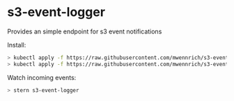 # s3-event-logger

Provides an simple endpoint for s3 event notifications

Install:

```bash
> kubectl apply -f https://raw.githubusercontent.com/mwennrich/s3-event-logger/main/samples/eventLoggerDeployment.yaml
> kubectl apply -f https://raw.githubusercontent.com/mwennrich/s3-event-logger/main/samples/eventLoggerService.yaml
```

Watch incoming events:

```bash
> stern s3-event-logger
```
